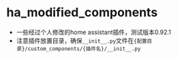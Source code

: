 # ha_modified_components
- 一些经过个人修改的home assistant插件，测试版本0.92.1
- 注意插件放置目录，确保`__init__.py`文件在`{配置目录}/custom_components/{插件名}/__init__.py`
